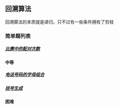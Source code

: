 ## 回溯算法
回溯算法的本质就是递归，只不过有一些条件拥有了剪枝
### 简单题列表
##### [比赛中的配对次数](../../leetcode/editor/cn/[1688]比赛中的配对次数.js)

#### 中等
##### [电话号码的字母组合](../../leetcode/editor/cn/[17]电话号码的字母组合.js)
##### [括号生成](../../leetcode/editor/cn/[22]括号生成.js)

#### 困难
